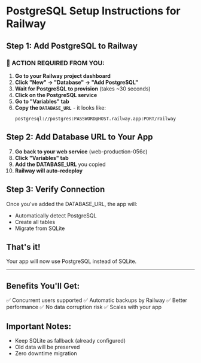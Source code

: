 # PostgreSQL Setup Instructions for Railway

## Step 1: Add PostgreSQL to Railway

### 🔴 ACTION REQUIRED FROM YOU:

1. **Go to your Railway project dashboard**
2. **Click "New" → "Database" → "Add PostgreSQL"**
3. **Wait for PostgreSQL to provision** (takes ~30 seconds)
4. **Click on the PostgreSQL service**
5. **Go to "Variables" tab**
6. **Copy the `DATABASE_URL`** - it looks like:
   ```
   postgresql://postgres:PASSWORD@HOST.railway.app:PORT/railway
   ```

## Step 2: Add Database URL to Your App

7. **Go back to your web service** (web-production-056c)
8. **Click "Variables" tab**
9. **Add the DATABASE_URL** you copied
10. **Railway will auto-redeploy**

## Step 3: Verify Connection

Once you've added the DATABASE_URL, the app will:
- Automatically detect PostgreSQL
- Create all tables
- Migrate from SQLite

## That's it! 

Your app will now use PostgreSQL instead of SQLite.

---

## Benefits You'll Get:
✅ Concurrent users supported
✅ Automatic backups by Railway
✅ Better performance
✅ No data corruption risk
✅ Scales with your app

## Important Notes:
- Keep SQLite as fallback (already configured)
- Old data will be preserved
- Zero downtime migration